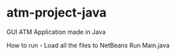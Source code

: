 # atm-project-java
GUI ATM Application made in Java
<br>
<p>
How to run -
  Load all the files to NetBeans
  Run Main.java
<p>
